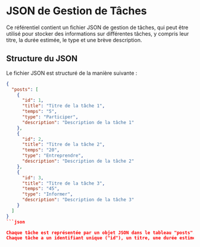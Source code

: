 # JSON de Gestion de Tâches

Ce référentiel contient un fichier JSON de gestion de tâches, qui peut être utilisé pour stocker des informations sur différentes tâches, y compris leur titre, la durée estimée, le type et une brève description.

## Structure du JSON

Le fichier JSON est structuré de la manière suivante :

```json
{
  "posts": [
    {
      "id": 1,
      "title": "Titre de la tâche 1",
      "temps": "5",
      "type": "Participer",
      "description": "Description de la tâche 1"
    },
    {
      "id": 2,
      "title": "Titre de la tâche 2",
      "temps": "20",
      "type": "Entreprendre",
      "description": "Description de la tâche 2"
    },
    {
      "id": 3,
      "title": "Titre de la tâche 3",
      "temps": "45",
      "type": "Informer",
      "description": "Description de la tâche 3"
    }
  ]
} 
```json

Chaque tâche est représentée par un objet JSON dans le tableau "posts".
Chaque tâche a un identifiant unique ("id"), un titre, une durée estimée en minutes ("temps"), un type de tâche ("type") et une description.


